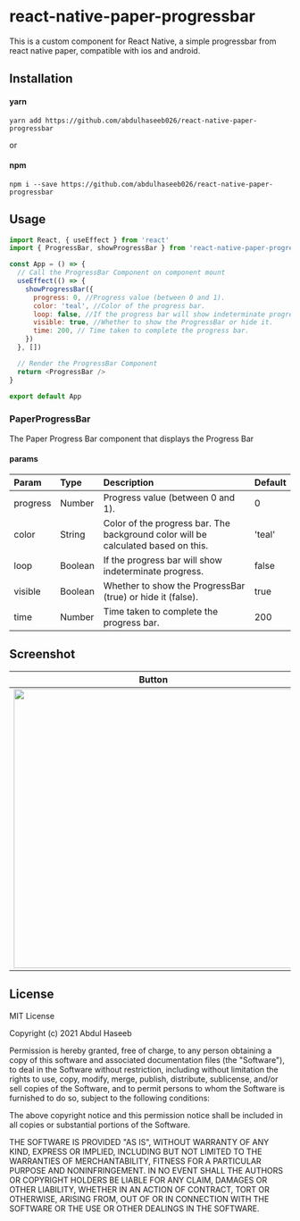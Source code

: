 # react-native-paper-progressbar

This is a custom component for React Native, a simple progressbar from react native paper, compatible with ios and android.

## Installation

#### yarn

```
yarn add https://github.com/abdulhaseeb026/react-native-paper-progressbar
```

or

#### npm

```
npm i --save https://github.com/abdulhaseeb026/react-native-paper-progressbar
```

## Usage

```js
import React, { useEffect } from 'react'
import { ProgressBar, showProgressBar } from 'react-native-paper-progressbar'

const App = () => {
  // Call the ProgressBar Component on component mount
  useEffect(() => {
    showProgressBar({
      progress: 0, //Progress value (between 0 and 1).
      color: 'teal', //Color of the progress bar.
      loop: false, //If the progress bar will show indeterminate progress.
      visible: true, //Whether to show the ProgressBar or hide it.
      time: 200, // Time taken to complete the progress bar.
    })
  }, [])

  // Render the ProgressBar Component
  return <ProgressBar />
}

export default App
```

### PaperProgressBar

The Paper Progress Bar component that displays the Progress Bar

#### params

| Param    | Type    | Description                                                                       | Default |
| :------- | :------ | :-------------------------------------------------------------------------------- | :------ |
| progress | Number  | Progress value (between 0 and 1).                                                 | 0       |
| color    | String  | Color of the progress bar. The background color will be calculated based on this. | 'teal'  |
| loop     | Boolean | If the progress bar will show indeterminate progress.                             | false   |
| visible  | Boolean | Whether to show the ProgressBar (true) or hide it (false).                        | true    |
| time     | Number  | Time taken to complete the progress bar.                                          | 200     |

<!--
## Contributing

## Credits -->

## Screenshot

|                                 Button                                  |                                 Button_Loading                                  |
| :---------------------------------------------------------------------: | :-----------------------------------------------------------------------------: |
| <img src="./src/components/Button/screenshots/button.png" height="500"> | <img src="./src/components/Button/screenshots/button_loading.png" height="500"> |

## License

MIT License

Copyright (c) 2021 Abdul Haseeb

Permission is hereby granted, free of charge, to any person obtaining a copy
of this software and associated documentation files (the "Software"), to deal
in the Software without restriction, including without limitation the rights
to use, copy, modify, merge, publish, distribute, sublicense, and/or sell
copies of the Software, and to permit persons to whom the Software is
furnished to do so, subject to the following conditions:

The above copyright notice and this permission notice shall be included in all
copies or substantial portions of the Software.

THE SOFTWARE IS PROVIDED "AS IS", WITHOUT WARRANTY OF ANY KIND, EXPRESS OR
IMPLIED, INCLUDING BUT NOT LIMITED TO THE WARRANTIES OF MERCHANTABILITY,
FITNESS FOR A PARTICULAR PURPOSE AND NONINFRINGEMENT. IN NO EVENT SHALL THE
AUTHORS OR COPYRIGHT HOLDERS BE LIABLE FOR ANY CLAIM, DAMAGES OR OTHER
LIABILITY, WHETHER IN AN ACTION OF CONTRACT, TORT OR OTHERWISE, ARISING FROM,
OUT OF OR IN CONNECTION WITH THE SOFTWARE OR THE USE OR OTHER DEALINGS IN THE
SOFTWARE.

